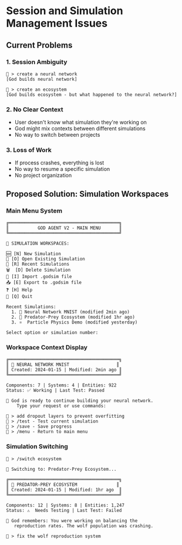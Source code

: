 # Session and Simulation Management Issues

## Current Problems

### 1. Session Ambiguity
```
🌟 > create a neural network
[God builds neural network]

🌟 > create an ecosystem  
[God builds ecosystem - but what happened to the neural network?]
```

### 2. No Clear Context
- User doesn't know what simulation they're working on
- God might mix contexts between different simulations
- No way to switch between projects

### 3. Loss of Work
- If process crashes, everything is lost
- No way to resume a specific simulation
- No project organization

## Proposed Solution: Simulation Workspaces

### Main Menu System
```
╔══════════════════════════════════════════╗
║           GOD AGENT V2 - MAIN MENU       ║
╚══════════════════════════════════════════╝

📁 SIMULATION WORKSPACES:

🆕 [N] New Simulation
📂 [O] Open Existing Simulation  
💾 [R] Recent Simulations
🗑️  [D] Delete Simulation
🔄 [I] Import .godsim file
📤 [E] Export to .godsim file
❓ [H] Help
🚪 [Q] Quit

Recent Simulations:
  1. 🧠 Neural Network MNIST (modified 2min ago)
  2. 🌿 Predator-Prey Ecosystem (modified 1hr ago)  
  3. ⚛️  Particle Physics Demo (modified yesterday)

Select option or simulation number:
```

### Workspace Context Display
```
╔══════════════════════════════════════════╗
║ 🧠 NEURAL NETWORK MNIST                  ║
║ Created: 2024-01-15 | Modified: 2min ago ║
╚══════════════════════════════════════════╝

Components: 7 | Systems: 4 | Entities: 922
Status: ✅ Working | Last Test: Passed

💭 God is ready to continue building your neural network.
    Type your request or use commands:
    
🌟 > add dropout layers to prevent overfitting
🌟 > /test - Test current simulation
🌟 > /save - Save progress  
🌟 > /menu - Return to main menu
```

### Simulation Switching
```
🌟 > /switch ecosystem

🔄 Switching to: Predator-Prey Ecosystem...

╔══════════════════════════════════════════╗
║ 🌿 PREDATOR-PREY ECOSYSTEM               ║
║ Created: 2024-01-15 | Modified: 1hr ago  ║
╚══════════════════════════════════════════╝

Components: 12 | Systems: 8 | Entities: 1,247
Status: ⚠️  Needs Testing | Last Test: Failed

💭 God remembers: You were working on balancing the 
   reproduction rates. The wolf population was crashing.

🌟 > fix the wolf reproduction system
```